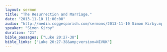 ```yaml
---
layout: sermon
title: "The Resurrection and Marriage."
date: "2013-11-10 11:00:00"
audio: "http://media.coggesparish.com/sermons/2013-11-10 Simon Kirby.mp3"
speaker: "Simon Kirby"
duration: "21"
bible_passages: ["Luke 20:27-38"]
bible_links: ["Luke 20:27-38&amp;version=NIVUK"]
---
```


